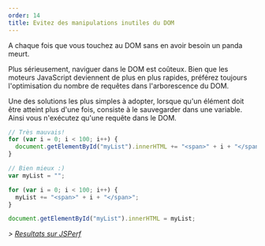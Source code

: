 ```yaml
---
order: 14
title: Evitez des manipulations inutiles du DOM
---
```


A chaque fois que vous touchez au DOM sans en avoir besoin un panda meurt.

Plus sérieusement, naviguer dans le DOM est coûteux. Bien que les moteurs JavaScript deviennent de plus en plus rapides, préférez toujours l'optimisation du nombre de requêtes dans l'arborescence du DOM.

Une des solutions les plus simples à adopter, lorsque qu'un élément doit être atteint plus d'une fois, consiste à le sauvegarder dans une variable. Ainsi vous n'exécutez qu'une requête dans le DOM.

```js
// Très mauvais!
for (var i = 0; i < 100; i++) {
  document.getElementById("myList").innerHTML += "<span>" + i + "</span>";
}
```

```js
// Bien mieux :)
var myList = "";

for (var i = 0; i < 100; i++) {
  myList += "<span>" + i + "</span>";
}

document.getElementById("myList").innerHTML = myList;
```

*> [Resultats sur JSPerf](http://jsperf.com/browser-diet-dom-manipulation/5)*
